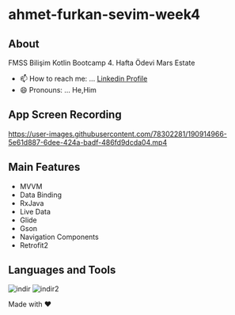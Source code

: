 # ahmet-furkan-sevim-week4
## About
FMSS Bilişim Kotlin Bootcamp 4. Hafta Ödevi Mars Estate
- 📫 How to reach me: ... [Linkedin Profile](https://www.linkedin.com/in/ahmetfurkansevim/)
- 😄 Pronouns: ... He,Him

## App Screen Recording

https://user-images.githubusercontent.com/78302281/190914966-5e61d887-6dee-424a-badf-486fd9dcda04.mp4

## Main Features
- MVVM
- Data Binding
- RxJava
- Live Data
- Glide
- Gson
- Navigation Components
- Retrofit2

## Languages and Tools
![indir](https://user-images.githubusercontent.com/78302281/188330303-544db120-19bf-44bf-9e29-f10379c866ed.png)
![indir2](https://user-images.githubusercontent.com/78302281/188330304-70ff8147-16e4-4bfa-a242-a3a2c6218990.png)

Made with :heart:
